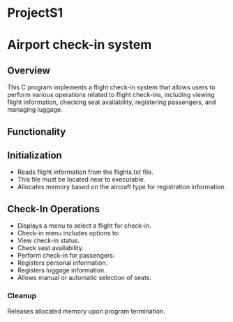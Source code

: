 # ProjectS1

# Airport check-in system

## Overview

This C program implements a flight check-in system that allows users to perform various operations related to flight check-ins, including viewing flight information, checking seat availability, registering passengers, and managing luggage.


## Functionality

## Initialization

- Reads flight information from the flights.txt file.
- This file must be located near to executable.
- Allocates memory based on the aircraft type for registration information.

## Check-In Operations

- Displays a menu to select a flight for check-in.
- Check-in menu includes options to:
- View check-in status.
- Check seat availability.
- Perform check-in for passengers:
- Registers personal information.
- Registers luggage information.
- Allows manual or automatic selection of seats.

### Cleanup

Releases allocated memory upon program termination.
